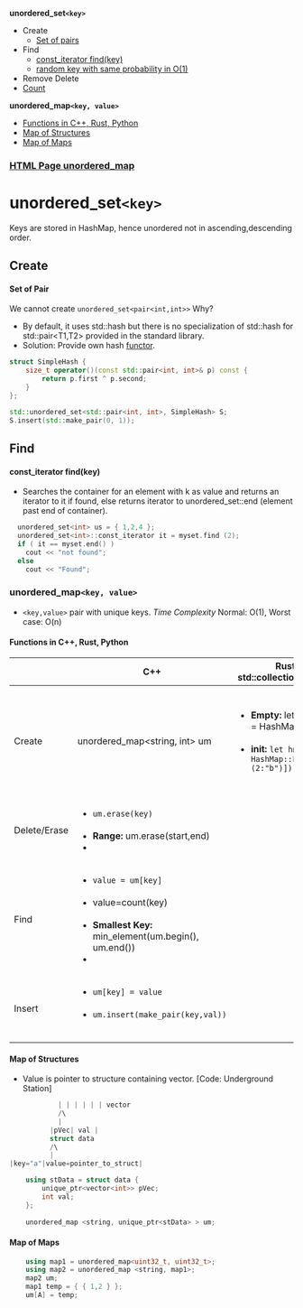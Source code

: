 **unordered_set`<key>`**
  - Create
    - [Set of pairs](#sp)
  - Find
    - [const_iterator find(key)](#find)
    - [random key with same probability in O(1)](/DS_Questions/Questions/Random/Implement_Class/RandomisedSet_Insert_Delete_GetRandom_in_O1.md)
  - Remove Delete
  - [Count](#count1)

**unordered_map`<key, value>`**
- [Functions in C++, Rust, Python](#funhm)
- [Map of Structures](#umstruct)
- [Map of Maps](#mapmap)

### [HTML Page unordered_map](https://amitkumar50.github.io/Languages/Programming/C++/STL/Containers/Associative_Containers/Unsorted_Unordered/unordered_map.html)

# unordered_set`<key>`
Keys are stored in HashMap, hence unordered not in ascending,descending order.
## Create
<a name=sp></a>
#### Set of Pair
We cannot create `unordered_set<pair<int,int>>` Why?
  - By default, it uses std::hash but there is no specialization of std::hash for std::pair<T1,T2> provided in the standard library.
  - Solution: Provide own hash [functor](/Languages/Programming_Languages/c++/Characteristics_of_OOPS/Polymorphism/Static_CompileTime/Operator_Overloading/Functor).
```cpp
struct SimpleHash {
    size_t operator()(const std::pair<int, int>& p) const {
        return p.first ^ p.second;
    }
};

std::unordered_set<std::pair<int, int>, SimpleHash> S;
S.insert(std::make_pair(0, 1));
```

## Find
<a name=find></a>
#### const_iterator find(key)
- Searches the container for an element with k as value and returns an iterator to it if found, else returns iterator to unordered_set::end (element past end of container).
```cpp
  unordered_set<int> us = { 1,2,4 };
  unordered_set<int>::const_iterator it = myset.find (2);
  if ( it == myset.end() )
    cout << "not found";
  else
    cout << "Found";
```


### unordered_map`<key, value>`
- `<key,value>` pair with unique keys. *Time Complexity* Normal: O(1), Worst case: O(n)

<a name=funhm></a>
#### Functions in C++, Rust, Python
||C++|Rust (use std::collections::HashMap) |Python({} Dictionary)|
|---|---|---|---|
|Create|unordered_map<string, int> um | <ul><li>**Empty:** let hm:HashMap = HashMap::new() </li> <br> <li>**init:** `let hm:HashMap = HashMap::From([(1:"a"),(2:"b")]);` </li></ul>|<ul><li>**Empty:** self.hm = {} </li> <br> <li>**key,val:** self.hm={1:1, 2:2} </li></ul>|
|Delete/Erase|<ul><li>`um.erase(key)`</li> <br> <li>**Range:** um.erase(start,end)<li> <br> </ul>|||
|Find|<ul><li>`value = um[key]`</li> <br> <li>value=count(key)</li> <br> <li>**Smallest Key:** min_element(um.begin(), um.end())<li> <br> </ul>||`value = um[key]`|
|Insert|<ul><li>`um[key] = value`</li> <br> <li>`um.insert(make_pair(key,val))`</li> <br> </ul>||<ul><li>`self.hm={1:1, 2:2}`</li> <br> </ul>|

<a name=umstruct></a>
#### Map of Structures
- Value is pointer to structure containing vector. [Code: Underground Station]
```cpp
            | | | | | | vector
            /\
            |
          |pVec| val |
          struct data
          /\
          |
|key="a"|value=pointer_to_struct|  

    using stData = struct data {
        unique_ptr<vector<int>> pVec;
        int val;
    };
    
    unordered_map <string, unique_ptr<stData> > um;    
```

<a name=mapmap></a>
#### Map of Maps
```cpp
    using map1 = unordered_map<uint32_t, uint32_t>;
    using map2 = unordered_map <string, map1>;
    map2 um;
    map1 temp = { { 1,2 } };
    um[A] = temp;    
```
